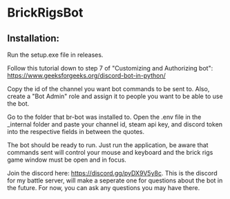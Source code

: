 # BrickRigsBot

## Installation:

Run the setup.exe file in releases.

Follow this tutorial down to step 7 of "Customizing and Authorizing bot": https://www.geeksforgeeks.org/discord-bot-in-python/

Copy the id of the channel you want bot commands to be sent to. Also, create a "Bot Admin" role and assign it to people you want to be able to use the bot.

Go to the folder that br-bot was installed to. Open the .env file in the _internal folder and paste your channel id, steam api key, and discord token into the respective fields in between the quotes.

The bot should be ready to run. Just run the application, be aware that commands sent will control your mouse and keyboard and the brick rigs game window must be open and in focus.

Join the discord here: https://discord.gg/pyDX9V5y8c. This is the discord for my battle server, will make a seperate one for questions about the bot in the future. For now, you can ask any questions you may have there.

